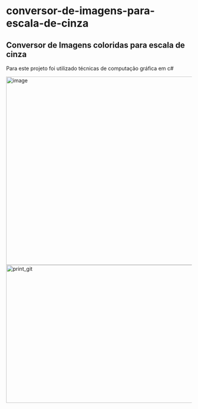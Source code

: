 # conversor-de-imagens-para-escala-de-cinza
## Conversor de Imagens coloridas para escala de cinza
Para este projeto foi utilizado técnicas de computação gráfica em c#

<img width="979" height="512" alt="image" src="https://github.com/user-attachments/assets/d35bbbfa-2be3-444f-a988-dc34812a55e2" />

<img width="666" height="375" alt="print_git" src="https://github.com/user-attachments/assets/e70ef4d3-7b12-4099-adb4-4d15139462e9" />
